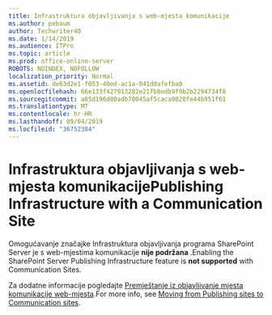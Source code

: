 ```yaml
---
title: Infrastruktura objavljivanja s web-mjesta komunikacije
ms.author: pebaum
author: Techwriter40
ms.date: 1/14/2019
ms.audience: ITPro
ms.topic: article
ms.prod: office-online-server
ROBOTS: NOINDEX, NOFOLLOW
localization_priority: Normal
ms.assetid: de63d2e1-f053-40ed-ac1a-041ddafefba0
ms.openlocfilehash: 66e133f427913282e21fb8edb9f9b2b2294734f8
ms.sourcegitcommit: a65d196d00adb70045af5caca9828fe44b951f61
ms.translationtype: MT
ms.contentlocale: hr-HR
ms.lasthandoff: 09/04/2019
ms.locfileid: "36752384"
---
```

# <a name="publishing-infrastructure-with-a-communication-site"></a><span data-ttu-id="201f4-102">Infrastruktura objavljivanja s web-mjesta komunikacije</span><span class="sxs-lookup"><span data-stu-id="201f4-102">Publishing Infrastructure with a Communication Site</span></span>


<span data-ttu-id="201f4-103">Omogućavanje značajke Infrastruktura objavljivanja programa SharePoint Server je s web-mjestima komunikacije **nije podržana** .</span><span class="sxs-lookup"><span data-stu-id="201f4-103">Enabling the SharePoint Server Publishing Infrastructure feature is **not supported** with Communication Sites.</span></span> 
  
<span data-ttu-id="201f4-104">Za dodatne informacije pogledajte [Premještanje iz objavljivanje mjesta komunikacije web-mjesta](https://docs.microsoft.com/sharepoint/publishing-sites-classic-to-modern-experience).</span><span class="sxs-lookup"><span data-stu-id="201f4-104">For more info, see [Moving from Publishing sites to Communication sites](https://docs.microsoft.com/sharepoint/publishing-sites-classic-to-modern-experience).</span></span> 
  

